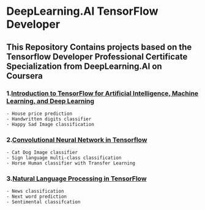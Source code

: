 # DeepLearning.AI TensorFlow Developer

## This Repository Contains projects based on the Tensorflow Developer Professional Certificate Specialization from DeepLearning.AI on Coursera

### 1.[Introduction to TensorFlow for Artificial Intelligence, Machine Learning, and Deep Learning](https://github.com/yosef-zewdu/DeepLearning.AI-TensorFlow-Developer-Professional-Certificate/tree/main/1-%20Introduction%20to%20TensorFlow%20for%20Artificial%20Intelligence%2C%20Machine%20Learning%20and%20Deep%20Learning)

    - House price prediction
    - Handwritten digits classifier
    - Happy Sad Image classification

### 2.[Convolutional Neural Network in Tensorflow](https://github.com/yosef-zewdu/DeepLearning.AI-TensorFlow-Developer-Professional-Certificate/tree/main/2%20-%20Convolutional%20Neural%20Networks%20in%20TensorFlow)

    - Cat Dog Image classifier
    - Sign language multi-class classification
    - Horse Human classifier with Transfer Learning

### 3.[Natural Language Processing in TensorFlow](https://github.com/yosef-zewdu/DeepLearning.AI-TensorFlow-Developer-Professional-Certificate/tree/main/1-%20Introduction%20to%20TensorFlow%20for%20Artificial%20Intelligence%2C%20Machine%20Learning%20and%20Deep%20Learning)

    - News classification
    - Next word prediction
    - Sentimental classifcation
